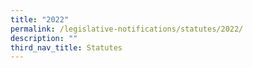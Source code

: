 ```yaml
---
title: "2022"
permalink: /legislative-notifications/statutes/2022/
description: ""
third_nav_title: Statutes
---
```

